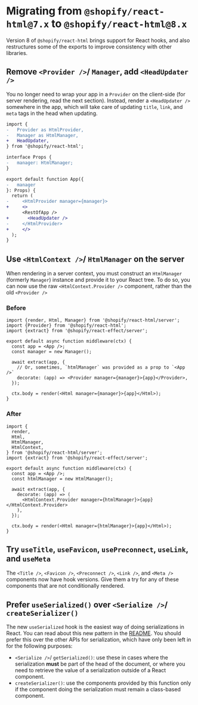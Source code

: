 # Migrating from `@shopify/react-html@7.x` to `@shopify/react-html@8.x`

Version 8 of `@shopify/react-html` brings support for React hooks, and also restructures some of the exports to improve consistency with other libraries.

## Remove `<Provider />`/ `Manager`, add `<HeadUpdater />`

You no longer need to wrap your app in a `Provider` on the client-side (for server rendering, read the next section). Instead, render a `<HeadUpdater />` somewhere in the app, which will take care of updating `title`, `link`, and `meta` tags in the head when updating.

```diff
import {
-   Provider as HtmlProvider,
-   Manager as HtmlManager,
+   HeadUpdater,
} from '@shopify/react-html';

interface Props {
-   manager: HtmlManager;
}

export default function App({
-   manager
}: Props) {
  return (
-     <HtmlProvider manager={manager}>
+     <>
      <RestOfApp />
+       <HeadUpdater />
-     </HtmlProvider>
+     </>
  );
}
```

## Use `<HtmlContext />`/ `HtmlManager` on the server

When rendering in a server context, you must construct an `HtmlManager` (formerly `Manager`) instance and provide it to your React tree. To do so, you can now use the raw `<HtmlContext.Provider />` component, rather than the old `<Provider />`

### Before

```tsx
import {render, Html, Manager} from '@shopify/react-html/server';
import {Provider} from '@shopify/react-html';
import {extract} from '@shopify/react-effect/server';

export default async function middleware(ctx) {
  const app = <App />;
  const manager = new Manager();

  await extract(app, {
    // Or, sometimes, `htmlManager` was provided as a prop to `<App />`
    decorate: (app) => <Provider manager={manager}>{app}</Provider>,
  });

  ctx.body = render(<Html manager={manager}>{app}</Html>);
}
```

### After

```tsx
import {
  render,
  Html,
  HtmlManager,
  HtmlContext,
} from '@shopify/react-html/server';
import {extract} from '@shopify/react-effect/server';

export default async function middleware(ctx) {
  const app = <App />;
  const htmlManager = new HtmlManager();

  await extract(app, {
    decorate: (app) => (
      <HtmlContext.Provider manager={htmlManager}>{app}</HtmlContext.Provider>
    ),
  });

  ctx.body = render(<Html manager={htmlManager}>{app}</Html>);
}
```

## Try `useTitle`, `useFavicon`, `usePreconnect`, `useLink`, and `useMeta`

The `<Title />`, `<Favicon />`, `<Preconnect />`, `<Link />`, and `<Meta />` components now have hook versions. Give them a try for any of these components that are not conditionally rendered.

## Prefer `useSerialized()` over `<Serialize />`/ `createSerializer()`

The new `useSerialized` hook is the easiest way of doing serializations in React. You can read about this new pattern in the [README](../README.md#in-your-application-code). You should prefer this over the other APIs for serialization, which have only been left in for the following purposes:

- `<Serialize />`/ `getSerialized()`: use these in cases where the serialization **must** be part of the head of the document, or where you need to retrieve the value of a serialization outside of a React component.
- `createSerializer()`: use the components provided by this function only if the component doing the serialization must remain a class-based component.

